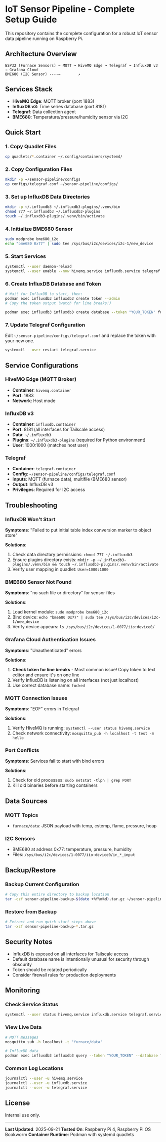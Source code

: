 # IoT Sensor Pipeline - Complete Setup Guide

This repository contains the complete configuration for a robust IoT sensor data pipeline running on Raspberry Pi.

## Architecture Overview

```
ESP32 (Furnace Sensors) → MQTT → HiveMQ Edge → Telegraf → InfluxDB v3 → Grafana Cloud
BME680 (I2C Sensor) ----→        ↗
```

## Services Stack

- **HiveMQ Edge**: MQTT broker (port 1883)
- **InfluxDB v3**: Time series database (port 8181)
- **Telegraf**: Data collection agent
- **BME680**: Temperature/pressure/humidity sensor via I2C

## Quick Start

### 1. Copy Quadlet Files
```bash
cp quadlets/*.container ~/.config/containers/systemd/
```

### 2. Copy Configuration Files
```bash
mkdir -p ~/sensor-pipeline/configs
cp configs/telegraf.conf ~/sensor-pipeline/configs/
```

### 3. Set up InfluxDB Data Directories
```bash
mkdir -p ~/.influxdb3 ~/.influxdb3-plugins/.venv/bin
chmod 777 ~/.influxdb3 ~/.influxdb3-plugins
touch ~/.influxdb3-plugins/.venv/bin/activate
```

### 4. Initialize BME680 Sensor
```bash
sudo modprobe bme680_i2c
echo "bme680 0x77" | sudo tee /sys/bus/i2c/devices/i2c-1/new_device
```

### 5. Start Services
```bash
systemctl --user daemon-reload
systemctl --user enable --now hivemq.service influxdb.service telegraf.service
```

### 6. Create InfluxDB Database and Token
```bash
# Wait for InfluxDB to start, then:
podman exec influxdb3 influxdb3 create token --admin
# Copy the token output (watch for line breaks!)

podman exec influxdb3 influxdb3 create database --token "YOUR_TOKEN" fucked
```

### 7. Update Telegraf Configuration
Edit `~/sensor-pipeline/configs/telegraf.conf` and replace the token with your new one.

```bash
systemctl --user restart telegraf.service
```

## Service Configurations

### HiveMQ Edge (MQTT Broker)
- **Container**: `hivemq.container`
- **Port**: 1883
- **Network**: Host mode

### InfluxDB v3
- **Container**: `influxdb.container`
- **Port**: 8181 (all interfaces for Tailscale access)
- **Data**: `~/.influxdb3`
- **Plugins**: `~/.influxdb3-plugins` (required for Python environment)
- **User**: 1000:1000 (matches host user)

### Telegraf
- **Container**: `telegraf.container`
- **Config**: `~/sensor-pipeline/configs/telegraf.conf`
- **Inputs**: MQTT (furnace data), multifile (BME680 sensor)
- **Output**: InfluxDB v3
- **Privileges**: Required for I2C access

## Troubleshooting

### InfluxDB Won't Start
**Symptoms**: "Failed to put initial table index conversion marker to object store"

**Solutions**:
1. Check data directory permissions: `chmod 777 ~/.influxdb3`
2. Ensure plugins directory exists: `mkdir -p ~/.influxdb3-plugins/.venv/bin && touch ~/.influxdb3-plugins/.venv/bin/activate`
3. Verify user mapping in quadlet: `User=1000:1000`

### BME680 Sensor Not Found
**Symptoms**: "no such file or directory" for sensor files

**Solutions**:
1. Load kernel module: `sudo modprobe bme680_i2c`
2. Bind device: `echo "bme680 0x77" | sudo tee /sys/bus/i2c/devices/i2c-1/new_device`
3. Verify device appears: `ls /sys/bus/i2c/devices/1-0077/iio:device0/`

### Grafana Cloud Authentication Issues
**Symptoms**: "Unauthenticated" errors

**Solutions**:
1. **Check token for line breaks** - Most common issue! Copy token to text editor and ensure it's on one line
2. Verify InfluxDB is listening on all interfaces (not just localhost)
3. Use correct database name: `fucked`

### MQTT Connection Issues
**Symptoms**: "EOF" errors in Telegraf

**Solutions**:
1. Verify HiveMQ is running: `systemctl --user status hivemq.service`
2. Check network connectivity: `mosquitto_pub -h localhost -t test -m hello`

### Port Conflicts
**Symptoms**: Services fail to start with bind errors

**Solutions**:
1. Check for old processes: `sudo netstat -tlpn | grep PORT`
2. Kill old binaries before starting containers

## Data Sources

### MQTT Topics
- `furnace/data`: JSON payload with temp, cstemp, flame, pressure, heap

### I2C Sensors
- BME680 at address 0x77: temperature, pressure, humidity
- Files: `/sys/bus/i2c/devices/1-0077/iio:device0/in_*_input`

## Backup/Restore

### Backup Current Configuration
```bash
# Copy this entire directory to backup location
tar -czf sensor-pipeline-backup-$(date +%Y%m%d).tar.gz ~/sensor-pipeline-backup/
```

### Restore from Backup
```bash
# Extract and run quick start steps above
tar -xzf sensor-pipeline-backup-*.tar.gz
```

## Security Notes

- InfluxDB is exposed on all interfaces for Tailscale access
- Default database name is intentionally unusual for security through obscurity
- Token should be rotated periodically
- Consider firewall rules for production deployments

## Monitoring

### Check Service Status
```bash
systemctl --user status hivemq.service influxdb.service telegraf.service
```

### View Live Data
```bash
# MQTT messages
mosquitto_sub -h localhost -t "furnace/data"

# InfluxDB data
podman exec influxdb3 influxdb3 query --token "YOUR_TOKEN" --database fucked "SELECT * FROM furnace ORDER BY time DESC LIMIT 5"
```

### Common Log Locations
```bash
journalctl --user -u hivemq.service
journalctl --user -u influxdb.service
journalctl --user -u telegraf.service
```

## License

Internal use only.

---

**Last Updated**: 2025-09-21
**Tested On**: Raspberry Pi 4, Raspberry Pi OS Bookworm
**Container Runtime**: Podman with systemd quadlets